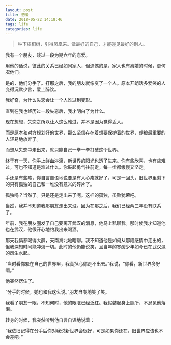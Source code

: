 ```yaml
---
layout: post
title: 恋爱
date: 2018-05-22 14:18:46
tags: life
categories: life
---
```


>种下梧桐树，引得凤凰来。做最好的自己，才能碰见最好的别人。

我有一个朋友，谈过一段为期六年的恋爱。

用他的话说，彼此的关系已经如同家人，但遗憾的是，家人也有离婚的时候，更何况他们。

是的，他们分手了。打那之后，我的朋友就像变了一个人。原本开朗话多爱笑的人变得沉默少言，爱上醉饮。

我好奇，为什么失恋会让一个人难过到变形。

直到在我也经历过一段失恋后，我才明白了为什么。

现在想想，失恋之所以让人这么难过，并不是因为觉得丢人。

而是原本和对方规划好的世界，那么坚信存在着想要保护着的世界，却被最重要的人轻易地放弃了。

而想从失恋中走出来，就只能自己一拳一拳打破这个世界。

<!-- more -->

终于有一天，你手上鲜血淋漓，新世界的阳光也透了进来。你有些欣喜，也有些难过，可也不知道是难过什么。你鼓起勇气往前走，每一步都缓慢又坚定。

手还是有些疼，你自言自语地说要是有人心疼就好了，可是一回头，旧世界里剩下的只有孤独的自己和一堆没有意义的碎片了。

孤独吗？当然了。只是还是走出来了呢。这样的孤独，虽败犹荣吧。

当然，我并不知道我那朋友走出来没。因为在那之后，我们已经两三年没有联系了。

年前，我在朋友圈发了自己要离开武汉的消息，他马上私聊我。那时候我才知道他也在武汉，他很开心地约我出来喝酒。

那天我俩都喝得大醉，天南海北地瞎聊。我不知道他是如何从那段感情中走出的，但我深知时间能冲淡一切。此时的他仍能说笑，且当年的寒酸少年如今已在武汉混的风生水起。

“当时看你躲在自己的世界里，我真担心你走不出去。”我说，“你看，新世界多好啊。”

他突然愣住了。

“分手的时候，她也和我这么说。”朋友自嘲地笑了笑。

我看了朋友一眼，不知何时，他的眼眶已经泛红。我假装起身上厕所，不忍见他落泪。

转身的时候，我突然听到他自言自语地说着：

“我依旧记得在分手后你对我说新世界会很好，可是如果你还在，旧世界应该也不会差吧。”